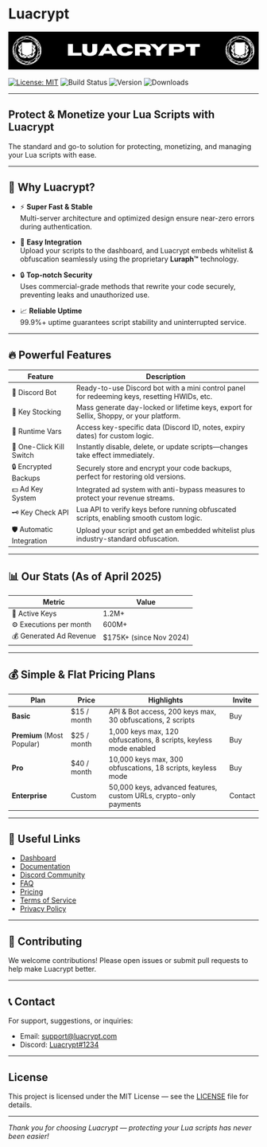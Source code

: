 # Luacrypt
![Luacrypt](https://raw.githubusercontent.com/XENFLIX3R/Luacrypt/refs/heads/main/imgs/Luacrypt%20(1).png)

[![License: MIT](https://img.shields.io/badge/License-MIT-green.svg)](LICENSE)
![Build Status](https://img.shields.io/github/actions/workflow/status/yourusername/luacrypt/build.yml)
![Version](https://img.shields.io/github/v/release/yourusername/luacrypt)
![Downloads](https://img.shields.io/npm/dt/luacrypt)

---

## Protect & Monetize your Lua Scripts with Luacrypt

The standard and go-to solution for protecting, monetizing, and managing your Lua scripts with ease.

---

## 🚀 Why Luacrypt?

- ⚡ **Super Fast & Stable**  
  Multi-server architecture and optimized design ensure near-zero errors during authentication.

- 🔧 **Easy Integration**  
  Upload your scripts to the dashboard, and Luacrypt embeds whitelist & obfuscation seamlessly using the proprietary **Luraph™️** technology.

- 🔒 **Top-notch Security**  
  Uses commercial-grade methods that rewrite your code securely, preventing leaks and unauthorized use.

- 📈 **Reliable Uptime**  
  99.9%+ uptime guarantees script stability and uninterrupted service.

---

## 🔥 Powerful Features

| Feature            | Description                                                                                   |
|--------------------|-----------------------------------------------------------------------------------------------|
| 🤖 Discord Bot     | Ready-to-use Discord bot with a mini control panel for redeeming keys, resetting HWIDs, etc. |
| 🔑 Key Stocking    | Mass generate day-locked or lifetime keys, export for Sellix, Shoppy, or your platform.      |
| 📜 Runtime Vars    | Access key-specific data (Discord ID, notes, expiry dates) for custom logic.                  |
| 🛑 One-Click Kill Switch | Instantly disable, delete, or update scripts—changes take effect immediately.           |
| 🔒 Encrypted Backups | Securely store and encrypt your code backups, perfect for restoring old versions.           |
| 💵 Ad Key System   | Integrated ad system with anti-bypass measures to protect your revenue streams.               |
| 🗝️ Key Check API   | Lua API to verify keys before running obfuscated scripts, enabling smooth custom logic.       |
| 🛡️ Automatic Integration | Upload your script and get an embedded whitelist plus industry-standard obfuscation.    |

---

## 📊 Our Stats (As of April 2025)

| Metric                  | Value               |
|-------------------------|---------------------|
| 🔑 Active Keys           | 1.2M+               |
| ⚙️ Executions per month  | 600M+               |
| 💰 Generated Ad Revenue  | $175K+ (since Nov 2024) |

---

## 💰 Simple & Flat Pricing Plans

| Plan      | Price       | Highlights                                                        | Invite |
|-----------|-------------|------------------------------------------------------------------|--------|
| **Basic** | $15 / month | API & Bot access, 200 keys max, 30 obfuscations, 2 scripts       | Buy    |
| **Premium** (Most Popular) | $25 / month | 1,000 keys max, 120 obfuscations, 8 scripts, keyless mode enabled | Buy    |
| **Pro**   | $40 / month | 10,000 keys max, 300 obfuscations, 18 scripts, keyless mode     | Buy    |
| **Enterprise** | Custom  | 50,000 keys, advanced features, custom URLs, crypto-only payments | Contact|

---

## 🔗 Useful Links

- [Dashboard](https://yourluacryptdashboard.com)
- [Documentation](https://docs.luacrypt.com)
- [Discord Community](https://discord.gg/yourdiscord)
- [FAQ](https://luacrypt.com/faq)
- [Pricing](https://luacrypt.com/pricing)
- [Terms of Service](https://luacrypt.com/terms)
- [Privacy Policy](https://luacrypt.com/privacy)

---

## 🤝 Contributing

We welcome contributions! Please open issues or submit pull requests to help make Luacrypt better.

---

## 📞 Contact

For support, suggestions, or inquiries:

- Email: support@luacrypt.com  
- Discord: [Luacrypt#1234](https://discord.gg/yourdiscord)

---

## License

This project is licensed under the MIT License — see the [LICENSE](LICENSE) file for details.

---

*Thank you for choosing Luacrypt — protecting your Lua scripts has never been easier!*

